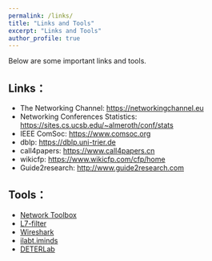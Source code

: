 ```yaml
---
permalink: /links/
title: "Links and Tools"
excerpt: "Links and Tools"
author_profile: true
---
```

Below are some important links and tools. 

Links：
--------
* The Networking Channel: <a href="http://https://networkingchannel.eu" target="_blank">https://networkingchannel.eu</a>
* Networking Conferences Statistics: <a href="https://sites.cs.ucsb.edu/~almeroth/conf/stats/" target="_blank">https://sites.cs.ucsb.edu/~almeroth/conf/stats</a>
* IEEE ComSoc: <a href="https://www.comsoc.org/" target="_blank">https://www.comsoc.org</a>
* dblp: <a href="https://dblp.uni-trier.de/" target="_blank">https://dblp.uni-trier.de</a>
* call4papers: <a href="https://www.call4papers.cn/" target="_blank">https://www.call4papers.cn</a>
* wikicfp: <a href="https://https://www.wikicfp.com/cfp/home/" target="_blank">https://www.wikicfp.com/cfp/home</a>
* Guide2research: <a href="http://www.guide2research.com/" target="_blank">http://www.guide2research.com</a>


Tools：
--------
* <a href="http://www.cis.syr.edu/~wedu/Teaching/cis758/netw522/netwox-doc_html/tools/" target="_blank">Network Toolbox</a>
* <a href="http://l7-filter.sourceforge.net/" target="_blank">L7-filter</a>
* <a href="https://www.wireshark.org/" target="_blank">Wireshark</a>
* <a href="http://ilabt.iminds.be/testbeds" target="_blank">ilabt.iminds</a>
* <a href="https://deter-project.org/" target="_blank">DETERLab</a>

